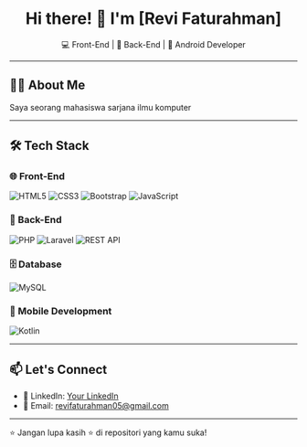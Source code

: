 <!-- ## Hello Word! I'm Revi Faturahman 👋 -->

<!--
**Revifaturahman/Revifaturahman** is a ✨ _special_ ✨ repository because its `README.md` (this file) appears on your GitHub profile.

Here are some ideas to get you started:

- 🔭 I’m currently working on ...
- 🌱 I’m currently learning ...
- 👯 I’m looking to collaborate on ...
- 🤔 I’m looking for help with ...
- 💬 Ask me about ...
- 📫 How to reach me: ...
- 😄 Pronouns: ...
- ⚡ Fun fact: ...
-->

<h1 align="center">Hi there! 👋 I'm [Revi Faturahman]</h1>

<p align="center">
  💻 Front-End | 🔧 Back-End | 📱 Android Developer  
</p>

---

## 👨‍💻 About Me

Saya seorang mahasiswa sarjana ilmu komputer

---

## 🛠️ Tech Stack

### 🌐 Front-End
![HTML5](https://img.shields.io/badge/HTML5-E34F26?style=flat&logo=html5&logoColor=white) ![CSS3](https://img.shields.io/badge/CSS3-1572B6?style=flat&logo=css3&logoColor=white) ![Bootstrap](https://img.shields.io/badge/Bootstrap-7952B3?style=flat&logo=bootstrap&logoColor=white) ![JavaScript](https://img.shields.io/badge/JavaScript-F7DF1E?style=flat&logo=javascript&logoColor=black)

### 🔧 Back-End
![PHP](https://img.shields.io/badge/PHP-777BB4?style=flat&logo=php&logoColor=white) ![Laravel](https://img.shields.io/badge/Laravel-F72C1F?style=flat&logo=laravel&logoColor=white) ![REST API](https://img.shields.io/badge/REST%20API-005571?style=flat)

### 🗄️ Database
![MySQL](https://img.shields.io/badge/MySQL-005C84?style=flat&logo=mysql&logoColor=white)

### 📱 Mobile Development
![Kotlin](https://img.shields.io/badge/Kotlin-0095D5?style=flat&logo=kotlin&logoColor=white)

---

## 📫 Let's Connect

- 💼 LinkedIn: [Your LinkedIn](https://linkedin.com/in/yourusername)
- 📧 Email: revifaturahman05@gmail.com

---

⭐ Jangan lupa kasih ⭐️ di repositori yang kamu suka!
